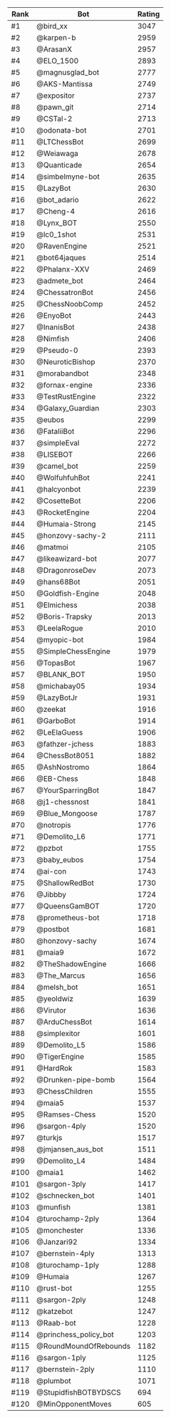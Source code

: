 Rank|Bot|Rating
---|---|---
#1|@bird_xx|3047
#2|@karpen-b|2959
#3|@ArasanX|2957
#4|@ELO_1500|2893
#5|@magnusglad_bot|2777
#6|@AKS-Mantissa|2749
#7|@expositor|2737
#8|@pawn_git|2714
#9|@CSTal-2|2713
#10|@odonata-bot|2701
#11|@LTChessBot|2699
#12|@Weiawaga|2678
#13|@Quanticade|2654
#14|@simbelmyne-bot|2635
#15|@LazyBot|2630
#16|@bot_adario|2622
#17|@Cheng-4|2616
#18|@Lynx_BOT|2550
#19|@lc0_1shot|2531
#20|@RavenEngine|2521
#21|@bot64jaques|2514
#22|@Phalanx-XXV|2469
#23|@admete_bot|2464
#24|@ChessatronBot|2456
#25|@ChessNoobComp|2452
#26|@EnyoBot|2443
#27|@InanisBot|2438
#28|@Nimfish|2406
#29|@Pseudo-0|2393
#30|@NeuroticBishop|2370
#31|@morabandbot|2348
#32|@fornax-engine|2336
#33|@TestRustEngine|2322
#34|@Galaxy_Guardian|2303
#35|@eubos|2299
#36|@FataliiBot|2296
#37|@simpleEval|2272
#38|@LISEBOT|2266
#39|@camel_bot|2259
#40|@WolfuhfuhBot|2241
#41|@halcyonbot|2239
#42|@CosetteBot|2206
#43|@RocketEngine|2204
#44|@Humaia-Strong|2145
#45|@honzovy-sachy-2|2111
#46|@matmoi|2105
#47|@likeawizard-bot|2077
#48|@DragonroseDev|2073
#49|@hans68Bot|2051
#50|@Goldfish-Engine|2048
#51|@Elmichess|2038
#52|@Boris-Trapsky|2013
#53|@LeelaRogue|2010
#54|@myopic-bot|1984
#55|@SimpleChessEngine|1979
#56|@TopasBot|1967
#57|@BLANK_BOT|1950
#58|@michabay05|1934
#59|@LazyBotJr|1931
#60|@zeekat|1916
#61|@GarboBot|1914
#62|@LeElaGuess|1906
#63|@fathzer-jchess|1883
#64|@ChessBot8051|1882
#65|@AshNostromo|1864
#66|@EB-Chess|1848
#67|@YourSparringBot|1847
#68|@j1-chessnost|1841
#69|@Blue_Mongoose|1787
#70|@notropis|1776
#71|@Demolito_L6|1771
#72|@pzbot|1755
#73|@baby_eubos|1754
#74|@ai-con|1743
#75|@ShallowRedBot|1730
#76|@Jibbby|1724
#77|@QueensGamBOT|1720
#78|@prometheus-bot|1718
#79|@postbot|1681
#80|@honzovy-sachy|1674
#81|@maia9|1672
#82|@TheShadowEngine|1666
#83|@The_Marcus|1656
#84|@melsh_bot|1651
#85|@yeoldwiz|1639
#86|@Virutor|1636
#87|@ArduChessBot|1614
#88|@simplexitor|1601
#89|@Demolito_L5|1586
#90|@TigerEngine|1585
#91|@HardRok|1583
#92|@Drunken-pipe-bomb|1564
#93|@ChessChildren|1555
#94|@maia5|1537
#95|@Ramses-Chess|1520
#96|@sargon-4ply|1520
#97|@turkjs|1517
#98|@jmjansen_aus_bot|1511
#99|@Demolito_L4|1484
#100|@maia1|1462
#101|@sargon-3ply|1417
#102|@schnecken_bot|1401
#103|@munfish|1381
#104|@turochamp-2ply|1364
#105|@monchester|1336
#106|@Janzari92|1334
#107|@bernstein-4ply|1313
#108|@turochamp-1ply|1288
#109|@Humaia|1267
#110|@rust-bot|1255
#111|@sargon-2ply|1248
#112|@katzebot|1247
#113|@Raab-bot|1228
#114|@princhess_policy_bot|1203
#115|@RoundMoundOfRebounds|1182
#116|@sargon-1ply|1125
#117|@bernstein-2ply|1110
#118|@plumbot|1071
#119|@StupidfishBOTBYDSCS|694
#120|@MinOpponentMoves|605
